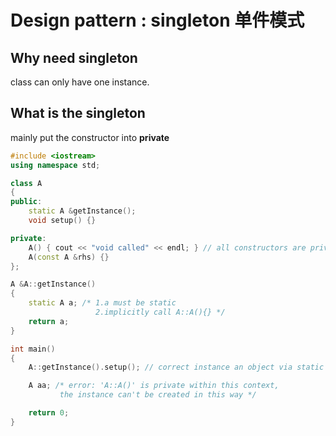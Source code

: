 # Design pattern : singleton 单件模式

## Why need singleton

class can only have one instance.

## What is the singleton

mainly put the constructor into **private**

```cpp
#include <iostream>
using namespace std;

class A
{
public:
    static A &getInstance();
    void setup() {}

private:
    A() { cout << "void called" << endl; } // all constructors are private
    A(const A &rhs) {}
};

A &A::getInstance()
{
    static A a; /* 1.a must be static
                   2.implicitly call A::A(){} */
    return a;
}

int main()
{
    A::getInstance().setup(); // correct instance an object via static

    A aa; /* error: 'A::A()' is private within this context,
           the instance can't be created in this way */

    return 0;
}
```
